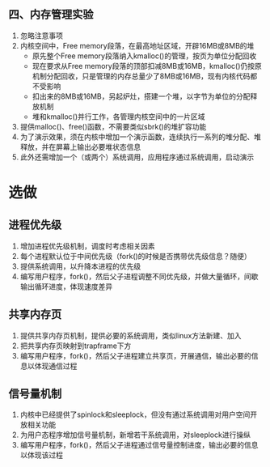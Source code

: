 ## 四、内存管理实验

1. 忽略注意事项
2. 内核空间中，Free memory段落，在最高地址区域，开辟16MB或8MB的堆
	- 原先整个Free memory段落纳入kmalloc()的管理，按页为单位分配回收
	- 现在要求从Free memory段落的顶部扣减8MB或16MB，kmalloc()仍按原机制分配回收，只是管理的内存总量少了8MB或16MB，现有内核代码都不受影响
	- 扣出来的8MB或16MB，另起炉灶，搭建一个堆，以字节为单位的分配释放机制
	- 堆和kmalloc()并行工作，各管理内核空间中的一片区域
3. 提供malloc()、free()函数，不需要类似sbrk()的堆扩容功能
4. 为了演示效果，须在内核中增加一个演示函数，连续执行一系列的堆分配、堆释放，并在屏幕上输出必要堆状态信息
5. 此外还需增加一个（或两个）系统调用，应用程序通过系统调用，启动演示

# 选做

## 进程优先级

1. 增加进程优先级机制，调度时考虑相关因素
2. 每个进程默认位于中间优先级（fork()的时候是否携带优先级信息？随便）
3. 提供系统调用，以升降本进程的优先级
4. 编写用户程序，fork()，然后父子进程调整不同优先级，并做大量循环，间歇输出循环进度，体现速度差异

## 共享内存页

1. 提供共享内存页机制，提供必要的系统调用，类似linux方法新建、加入
2. 把共享内存页映射到trapframe下方
3. 编写用户程序，fork()，然后父子进程建立共享页，开展通信，输出必要的信息以体现通信过程

## 信号量机制

1. 内核中已经提供了spinlock和sleeplock，但没有通过系统调用对用户空间开放相关功能
2. 为用户态程序增加信号量机制，新增若干系统调用，对sleeplock进行操纵
3. 编写用户程序，fork()，然后父子进程通过信号量控制进度，输出必要的信息以体现该过程
